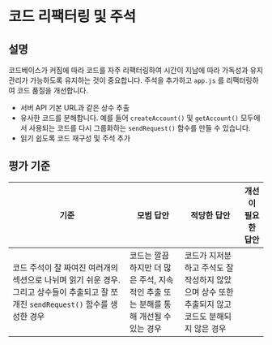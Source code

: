 # 코드 리팩터링 및 주석

## 설명

코드베이스가 커짐에 따라 코드를 자주 리팩터링하여 시간이 지남에 따라 가독성과 유지 관리가 가능하도록 유지하는 것이 중요합니다. 주석을 추가하고 `app.js` 를 리팩터링하여 코드 품질을 개선합니다.

- 서버 API 기본 URL과 같은 상수 추출
- 유사한 코드를 분해합니다. 예를 들어 `createAccount()` 및 `getAccount()` 모두에서 사용되는 코드를 다시 그룹화하는 `sendRequest()` 함수를 만들 수 있습니다.
- 읽기 쉽도록 코드 재구성 및 주석 추가

## 평가 기준

기준 | 모범 답안 | 적당한 답안 | 개선이 필요한 답안
--- | --- | --- | ---
 | 코드 주석이 잘 짜여진 여러개의 섹션으로 나뉘며 읽기 쉬운 경우. 그리고 상수들이 추출되고 잘 쪼개진 `sendRequest()` 함수를 생성한 경우 | 코드는 깔끔하지만 더 많은 주석, 지속적인 추출 또는 분해를 통해 개선될 수 있는 경우 | 코드가 지저분하고 주석도 잘 작성하지 않았으며 상수 또한 추출되지 않고 코드도 분해되지 않은 경우
